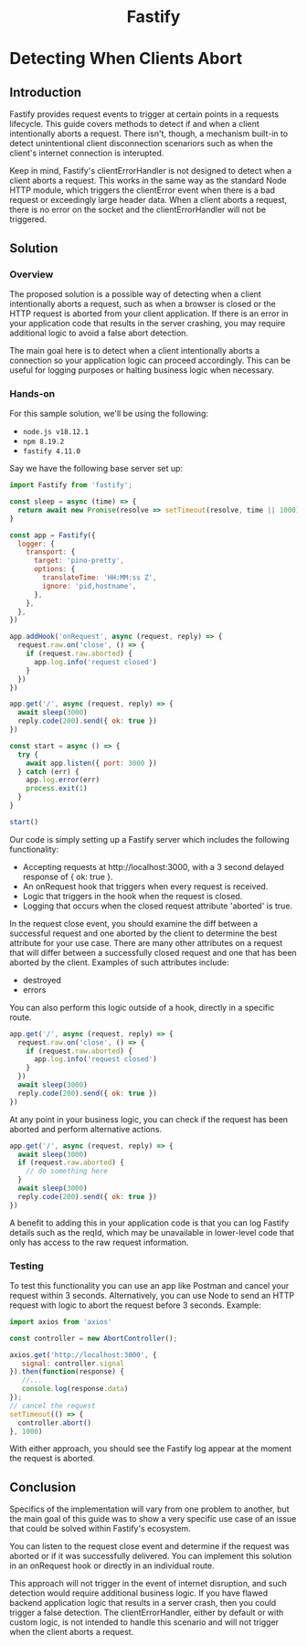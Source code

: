 <h1 align="center">Fastify</h1>

# Detecting When Clients Abort

## Introduction

Fastify provides request events to trigger at certain points in a requests 
lifecycle. This guide covers methods to detect if and when a client 
intentionally aborts a request. There isn't, though, a mechanism built-in to 
detect unintentional client disconnection scenariors such as when the client's 
internet connection is interupted.

Keep in mind, Fastify's clientErrorHandler is not designed to detect when a 
client aborts a request. This works in the same way as the standard Node HTTP 
module, which triggers the clientError event when there is a bad request or 
exceedingly large header data. When a client aborts a request, there is no 
error on the socket and the clientErrorHandler will not be triggered.

## Solution

### Overview

The proposed solution is a possible way of detecting when a client 
intentionally aborts a request, such as when a browser is closed or the HTTP 
request is aborted from your client application. If there is an error in your 
application code that results in the server crashing, you may require 
additional logic to avoid a false abort detection.

The main goal here is to detect when a client intentionally aborts a connection 
so your application logic can proceed accordingly. This can be useful for 
logging purposes or halting business logic when necessary.

### Hands-on

For this sample solution, we'll be using the following:

- `node.js v18.12.1`
- `npm 8.19.2`
- `fastify 4.11.0`

Say we have the following base server set up:

```js
import Fastify from 'fastify';

const sleep = async (time) => {
  return await new Promise(resolve => setTimeout(resolve, time || 1000));
}

const app = Fastify({
  logger: {
    transport: {
      target: 'pino-pretty',
      options: {
        translateTime: 'HH:MM:ss Z',
        ignore: 'pid,hostname',
      },
    },
  },
})

app.addHook('onRequest', async (request, reply) => {
  request.raw.on('close', () => {
    if (request.raw.aborted) {
      app.log.info('request closed')
    }
  })
})

app.get('/', async (request, reply) => {
  await sleep(3000)
  reply.code(200).send({ ok: true })
})

const start = async () => {
  try {
    await app.listen({ port: 3000 })
  } catch (err) {
    app.log.error(err)
    process.exit(1)
  }
}

start()
```

Our code is simply setting up a Fastify server which includes the following 
functionality:

- Accepting requests at http://localhost:3000, with a 3 second delayed response 
of { ok: true }.
- An onRequest hook that triggers when every request is received.
- Logic that triggers in the hook when the request is closed.
- Logging that occurs when the closed request attribute 'aborted' is true.

In the request close event, you should examine the diff between a successful 
request and one aborted by the client to determine the best attribute for your 
use case. There are many other attributes on a request that will differ between 
a successfully closed request and one that has been aborted by the client. 
Examples of such attributes include:

- destroyed
- errors

You can also perform this logic outside of a hook, directly in a specific route.

```js
app.get('/', async (request, reply) => {
  request.raw.on('close', () => {
    if (request.raw.aborted) {
      app.log.info('request closed')
    }
  })
  await sleep(3000)
  reply.code(200).send({ ok: true })
})
```

At any point in your business logic, you can check if the request has been 
aborted and perform alternative actions.

```js
app.get('/', async (request, reply) => {
  await sleep(3000)
  if (request.raw.aborted) {
    // do something here
  }
  await sleep(3000)
  reply.code(200).send({ ok: true })
})
```

A benefit to adding this in your application code is that you can log Fastify 
details such as the reqId, which may be unavailable in lower-level code that 
only has access to the raw request information.

### Testing

To test this functionality you can use an app like Postman and cancel your 
request within 3 seconds. Alternatively, you can use Node to send an HTTP 
request with logic to abort the request before 3 seconds. Example:

```js
import axios from 'axios'

const controller = new AbortController();

axios.get('http://localhost:3000', {
   signal: controller.signal
}).then(function(response) {
   //...
   console.log(response.data)
});
// cancel the request
setTimeout(() => {
  controller.abort()
}, 1000)
```

With either approach, you should see the Fastify log appear at the moment the 
request is aborted.

## Conclusion

Specifics of the implementation will vary from one problem to another, but the
main goal of this guide was to show a very specific use case of an issue that
could be solved within Fastify's ecosystem.

You can listen to the request close event and determine if the request was 
aborted or if it was successfully delivered. You can implement this solution 
in an onRequest hook or directly in an individual route.

This approach will not trigger in the event of internet disruption, and such 
detection would require additional business logic. If you have flawed backend 
application logic that results in a server crash, then you could trigger a 
false detection. The clientErrorHandler, either by default or with custom 
logic, is not intended to handle this scenario and will not trigger when the 
client aborts a request.
